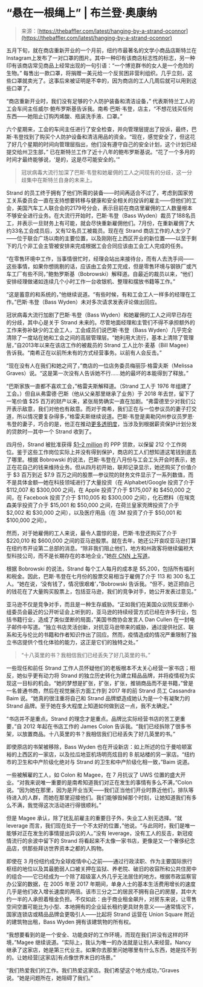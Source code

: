 <!--yml

类别：未分类

日期：2024年05月27日 15:03:21

-->

# “悬在一根绳上” | 布兰登·奥康纳

> 来源：[https://thebaffler.com/latest/hanging-by-a-strand-oconnor](https://thebaffler.com/latest/hanging-by-a-strand-oconnor)

五月下旬，就在商店重新开业的一个月前，纽约市最著名的文学小商品店斯特兰在Instagram上发布了一对口罩的图片。其中一种印有该商店标志性的标志，另一种印有该商店常见商品上经常出现的一句引语：“一个博览群书的女人是一个危险的生物。” 每售出一款口罩，将捐赠一美元给一个反贫困非营利组织。几乎立刻，这些口罩就卖光了。这事后来被证明是不幸的，因为商店的工人几周后就可以用到这些口罩了。

“商店重新开业时，我们没有足够的个人防护装备和清洁设备，” 代表斯特兰工人的工会车间主任威尔·鲍布罗斯基告诉我。南希·巴斯·韦登，店主，“不想花钱买任何东西——她阻止订购丙烯酸、瓶装洗手液、口罩。”

六个星期来，工会的车间主任进行了安全检查，并向管理层提出了投诉，最终，巴斯·韦登找到了购买个人防护设备和清洁用品的资金。“现在，感觉安全了，但这花了好几个星期的时间向管理层指出，他们没有遵守自己的安全计划，这个计划已经提交给州卫生部，” 已在斯特兰工作了近十八年的鲍布罗斯基说。“花了一个多月的时间才最终能够说，‘是的，这是尽可能安全的。’”

> 冠状病毒大流行加深了巴斯·韦登和她雇佣的工人之间现有的分歧，这一分歧集中在斯特兰自身的未来上。

Strand 的员工终于拥有了他们所需的装备——时间再适合不过了，考虑到国家劳工关系委员会一直在支持想要转移与健康和安全相关的投诉的雇主——但他们的工会，美国汽车工人联合会的2179号分会，表示目前在商店里雇佣的工人数量根本不够安全进行业务。在大流行开始时，巴斯·韦登（Bass Wyden）裁员了188名员工，并表示一旦财务上有可能，就会尽快重新雇佣他们。7月份，在重新雇佣了大约33名工会成员后，又有12名员工被裁员。现在在 Strand 商店工作的人太少了——位于联合广场以南的主要位置，以及刚刚在上西区开业的新位置——以至于剩下的几个非工会主管被安排来完成根据工会合同应该由工会工人完成的任务。

“在零售环境中工作，当事情很忙时，经理会站出来接待台，而有人去洗手间——这些事情，如果你想挑剔的话，应该由工会劳工完成，但是零售环境与钢铁厂或汽车工厂有些不同，”鲍勃罗斯基（Bobrowski）解释道。自最近的裁员以来，“他们安排经理做诸如连续几个小时工作一台收银机、整理和摆放书籍等工作。”

“这是蓄意的和系统的，”他继续说道。“有些时候，有和工会工人一样多的经理在工作。”巴斯·韦登（Bass Wyden）未对多次请求发表评论做出回应。

冠状病毒大流行加剧了巴斯·韦登（Bass Wyden）和她雇佣的工人之间早已存在的分歧，其中心是关于 Strand 未来的。尽管地面经理和主管们不得不承担额外的工作来弥补缺少的工会工人，工会成员们说巴斯·韦登（Bass Wyden）几乎完全清除了一度站在她和工会之间的高层管理层。“她利用大流行，基本上清除了管理层，”自2013年以来在该店工作的被裁员的 Strand 工人比尔·麦基（Bill Magee）告诉我。“南希正在以前所未有的方式经营事务。以前有人会反击。”

“现在没有人在我们和她之间了，”商店的一位店务委员梅丽莎·格雷夫斯（Melissa Graves）说。“这是第一次没有人告诉她不行……她的最坏的本能得到了释放。”

“巴斯家族一直都不喜欢工会，”格雷夫斯解释道。（Strand 工人于 1976 年组建了工会。）但自从弗雷德·巴斯（他从父亲那里继承了业务）于 2018 年去世，留下了一笔价值 $25 百万的财产以来，紧张局势确实一直在加剧。“弗雷德至少对我们公开表示敌意，我们对他也有敌意。而对于南希，我们正在与一位参议员的妻子打交道，所以情况要复杂得多，”格雷夫斯继续说道。巴斯·韦登是奥勒冈州参议员罗恩·韦登的妻子，巧合的是，他正在推动[更多透明度](https://www.bizjournals.com/portland/news/2020/06/16/wyden-legislation-seeks-covid-relief-transparency.html)，当涉及到根据薪资保护计划分发的贷款时—其中一个 Strand 收到了。

四月份，Strand 被批准获得 [$1–2 million](https://www.cnn.com/projects/ppp-business-loans/businesses/strand-book-stores-inc) 的 PPP 贷款，以保留 212 个工作岗位。鉴于这些工作岗位实际上并没有得到保护，商店的工人们想知道这笔钱到底去了哪里。根据 Bobrowski 的说法，巴斯·韦登在八月份与工会工头开会时表示，她正在花自己的钱来维持业务。但从四月初开始，联邦记录显示，她还购买了价值介于 $3 百万到近 $7.9 百万之间的股票—参议院的财务文件显示了一系列数值，而不是具体金额—她在科技领域进行了大量投资（在 Alphabet/Google 投资了介于 $112,007 和 $300,000 之间，在 Apple 投资了介于 $175,007 和 $450,000 之间，在 Facebook 投资了介于 $110,005 和 $300,000 之间），化石燃料（在埃克森美孚投资了介于 $15,001 和 $50,000 之间，在荷兰皇家壳牌投资了介于 $2,002 和 $30,000 之间），以及医疗用品（在 3M 投资了介于 $50,001 和 $100,000 之间）。

然而，对于她雇佣的工人来说，最令人震惊的是，巴斯·韦登还购买了介于 $220,010 和 $600,000 之间的亚马逊股票。就在去年，她还公开哀叹亚马逊打算在纽约市开设第二总部的消息。“除非我们阻止他们，地方和州政客将继续偏袒大型科技公司，而不是长期存在的本地企业，”她[在 CNN 上写道](https://www.cnn.com/2019/01/08/opinions/amazon-big-tech-threat-cities-bass-wyden/index.html)。

根据 Bobrowski 的说法，Strand 每个工人每月的成本是 $5,200，包括所有福利和税金。因此，巴斯·韦登在七月份的股票交易相当于雇佣了介于 113 和 300 名工人。“她在说，‘没有钱了，情况很艰难’，”Bobrowski 告诉我。“但不，她正把自己的钱花在了大量购买股票上，包括亚马逊，我们的竞争对手，她公开发表过意见。”

亚马逊不仅是竞争对手，而且是一种生存威胁。“正如我们在美国众议院反垄断小组委员会最近的公开听证会上听到的，亚马逊的持续经营方式已经在许多行业，包括书籍行业，造成了类似垄断的局面，”美国书商协会发言人 Dan Cullen 在一封电子邮件中写道。“独立书店灵活创新，对抗亚马逊带来的威胁，通过提供社区、联系和无与伦比的书籍和作者知识作出了回应。然而，疫情造成的情况严重限制了独立书店提供个性化体验的能力，这正是它们的独特之处。”

> “十八英里的书？我相信我们已经丢失了好几英里的书。”

一些现任和前任 Strand 工作人员怀疑他们的老板根本不太关心经营一家书店；相反，她似乎更有动力将 Strand 的独立历史转化为建立精品品牌，并将疫情视为实现这一目标的机会。“她的梦想是扩张，扩张，扩张，推销商品而不是书籍，”曾是一名普通书商，然后在视觉展示方面工作到 2017 年的前 Strand 员工 Cassandra Baim 说。“她真的很注重将自己和 Strand 品牌塑造成她认为是一个有凝聚力的 Strand 品牌。至于她在多大程度上知道如何做到这一点，我不太确定。”

“书店并不是重点。Strand 的理念才是重点。品牌比实际经营书店的苦工更重要，”自 2012 年起在书店工作的 James Colon 告诉我。“我们已经拆除了很多书架，以放置商品。十八英里的书？我相信我们已经丢失了好几英里的书。”

即使原店的书架被移除，Bass Wyden 也在开设新店：如上所述的位于曼哈顿富裕的上西区的一家店，以及拉瓜地亚机场明亮炫目的 B 航站楼的另一家店。“纽约市的卫生和中产阶级化绝对与 Strand 的卫生和中产阶级化相一致，”Baim 说道。

一些被解雇的工人，如 Colon 和 Magee，在 7 月抗议了 UWS 位置的盛大开业。“对我来说唯一重要的是南希知道我们对正在发生的事情有多么不满，”Colon 说。“因为她在那里，因为是开业当天——我们正当他们开业时靠近他们，排队等待进入的人群，而她在那里迎接他们。我们能够毁掉那个时刻，让她知道我们有多么不满，我觉得这次活动进行得很顺利。”

但是 Magee 承认，除了扰乱前雇主的重要日子外，失业工人别无选择。“就 leverage 而言，我们现在处于一个不太好的位置，”他说。“与此同时，我们是唯一能够对正在发生的事情提出异议的人。”没有 leverage，没有工人的反击，新冠疫情流行的余波中留下的 Strand 将看起来不太像一家书店，更像是又一个奢侈纪念品店，供那些拜访世界资本之都的人购物。

即使在 3 月份纽约成为全球疫情中心之前——通过行政渎职、作为主要国际旅行枢纽的地位以及其最脆弱人口被关押在监狱、养老院、破旧的收容所和公共住房中的组合——它已经成为一个除了超级富人外几乎无法居住的地方。根据市政监察官办公室的数据，在 2005 年至 2017 年期间，单身人士的基本生活费用增长的速度几乎是他们收入增长速度的两倍。该市三分之二的居民不拥有自己的房屋，其中大约一半的人承担着租金负担。不仅如此：由于商业租金飙升，对房东来说，让零售空间空置可能比为小型、本地拥有的企业延长租约更具财务意义——通常情况下，国家连锁店或精品品牌会更吸引人——比起将 Strand 运营在 Union Square 附近的建筑物出租，Bass Wyden 拥有该建筑物的所有权。

“我想要看到的是一个安全、功能良好的工作环境，而现在我们并没有这样的环境，”Magee 继续说道。“实际上，我认为唯一的办法就是让别人来经营。Nancy 继承了这家店，她是第三代业主。如果你去那里问她哪里有什么东西，她是找不到的。让她经营[这家店]有点像世界末日的场景。”

“我们热爱我们的工作。我们热爱这家店。我们希望这个地方成功，”Graves 说。“她是问题所在，她阻碍了我们。”
